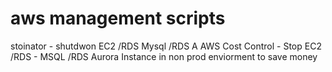 # aws management scripts
stoinator - shutdwon EC2 /RDS Mysql /RDS A
AWS Cost Control - Stop EC2 /RDS - MSQL /RDS Aurora Instance in non prod enviorment to save money



